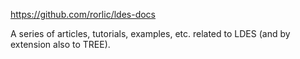 
https://github.com/rorlic/ldes-docs

A series of articles, tutorials, examples, etc. related to LDES (and by extension also to TREE). 
